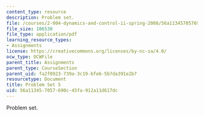 ```yaml
---
content_type: resource
description: Problem set.
file: /courses/2-004-dynamics-and-control-ii-spring-2008/56a113457057690c45fa912a11d617dc_ps5.pdf
file_size: 106538
file_type: application/pdf
learning_resource_types:
- Assignments
license: https://creativecommons.org/licenses/by-nc-sa/4.0/
ocw_type: OCWFile
parent_title: Assignments
parent_type: CourseSection
parent_uid: fa2f0923-739a-3c19-bfe6-5b7da391e2b7
resourcetype: Document
title: Problem Set 5
uid: 56a11345-7057-690c-45fa-912a11d617dc
---
```

Problem set.